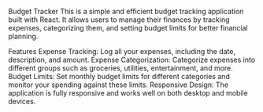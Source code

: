 Budget Tracker
This is a simple and efficient budget tracking application built with React. It allows users to manage their finances by tracking expenses, categorizing them, and setting budget limits for better financial planning.

Features
Expense Tracking: Log all your expenses, including the date, description, and amount.
Expense Categorization: Categorize expenses into different groups such as groceries, utilities, entertainment, and more.
Budget Limits: Set monthly budget limits for different categories and monitor your spending against these limits.
Responsive Design: The application is fully responsive and works well on both desktop and mobile devices.
